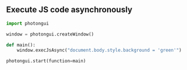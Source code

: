 ## Execute JS code asynchronously


```python
import photongui

window = photongui.createWindow()

def main():
    window.execJsAsync("document.body.style.background = 'green'")

photongui.start(function=main)
```